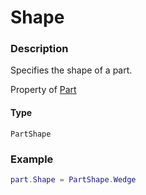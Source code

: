 # Shape
### Description
Specifies the shape of a part.

Property of [Part](/classes/Part/)

#### Type
`PartShape`

### Example
```lua
part.Shape = PartShape.Wedge
```